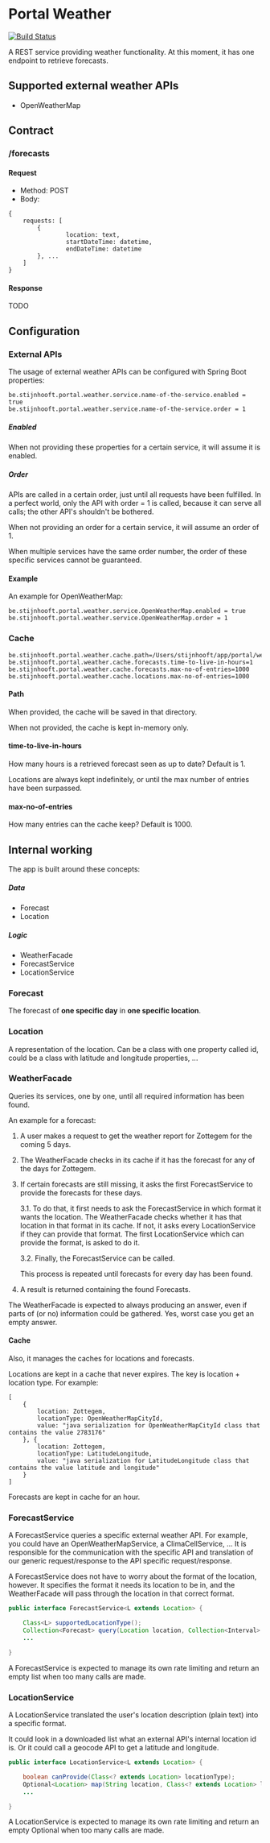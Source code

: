 # Portal Weather
[![Build Status](https://server.stijnhooft.be/jenkins/buildStatus/icon?job=portal-weather/master)](https://server.stijnhooft.be/jenkins/job/portal-weather/job/master/)

A REST service providing weather functionality. At this moment, it has one endpoint to retrieve forecasts.

## Supported external weather APIs
* OpenWeatherMap

## Contract
### /forecasts

#### Request
* Method: POST 
* Body: 
```
{
    requests: [
        {
                location: text,
                startDateTime: datetime,
                endDateTime: datetime
        }, ...
    ]
}
```


#### Response
TODO

## Configuration
### External APIs
The usage of external weather APIs can be configured with Spring Boot properties:

```
be.stijnhooft.portal.weather.service.name-of-the-service.enabled = true
be.stijnhooft.portal.weather.service.name-of-the-service.order = 1
```

##### Enabled
When not providing these properties for a certain service, it will assume it is enabled.
 
##### Order
APIs are called in a certain order, just until all requests have been fulfilled. In a perfect world, only the API with order = 1 is called, because it can serve all calls; the other API's shouldn't be bothered.

When not providing an order for a certain service, it will assume an order of 1.

When multiple services have the same order number, the order of these specific services cannot be guaranteed.

#### Example
An example for OpenWeatherMap:
```
be.stijnhooft.portal.weather.service.OpenWeatherMap.enabled = true
be.stijnhooft.portal.weather.service.OpenWeatherMap.order = 1
```

### Cache
```
be.stijnhooft.portal.weather.cache.path=/Users/stijnhooft/app/portal/weather/
be.stijnhooft.portal.weather.cache.forecasts.time-to-live-in-hours=1
be.stijnhooft.portal.weather.cache.forecasts.max-no-of-entries=1000
be.stijnhooft.portal.weather.cache.locations.max-no-of-entries=1000
```

#### Path
When provided, the cache will be saved in that directory. 

When not provided, the cache is kept in-memory only.

#### time-to-live-in-hours
How many hours is a retrieved forecast seen as up to date? Default is 1.

Locations are always kept indefinitely, or until the max number of entries have been surpassed.

#### max-no-of-entries
How many entries can the cache keep? Default is 1000.

## Internal working
The app is built around these concepts:
##### Data
* Forecast
* Location
##### Logic
* WeatherFacade
* ForecastService
* LocationService

### Forecast
The forecast of **one specific day** in **one specific location**.

### Location
A representation of the location. Can be a class with one property called id, could be a class with latitude and longitude properties, ...

### WeatherFacade
Queries its services, one by one, until all required information has been found.

An example for a forecast:

1. A user makes a request to get the weather report for Zottegem for the coming 5 days.
2. The WeatherFacade checks in its cache if it has the forecast for any of the days for Zottegem.

3. If certain forecasts are still missing, it asks the first ForecastService to provide the forecasts for these days.

    3.1. To do that, it first needs to ask the ForecastService in which format it wants the location. The WeatherFacade checks whether it has that location in that format in its cache.
         If not, it asks every LocationService if they can provide that format. The first LocationService which can provide the format, is asked to do it.
         
    3.2. Finally, the ForecastService can be called.
    
   This process is repeated until forecasts for every day has been found.
4. A result is returned containing the found Forecasts.

The WeatherFacade is expected to always producing an answer, even if parts of (or no) information could be gathered. Yes, worst case you get an empty answer.

#### Cache
Also, it manages the caches for locations and forecasts.

Locations are kept in a cache that never expires. The key is location + location type. For example:
```
[
    {
        location: Zottegem,
        locationType: OpenWeatherMapCityId,
        value: "java serialization for OpenWeatherMapCityId class that contains the value 2783176"
    }, {
        location: Zottegem,
        locationType: LatitudeLongitude,
        value: "java serialization for LatitudeLongitude class that contains the value latitude and longitude"
    }
]
```

Forecasts are kept in cache for an hour.


### ForecastService
A ForecastService queries a specific external weather API. For example, you could have an OpenWeatherMapService, a ClimaCellService, ...
It is responsible for the communication with the specific API and translation of our generic request/response to the API specific request/response.

A ForecastService does not have to worry about the format of the location, however. It specifies the format it needs its location to be in, and the WeatherFacade will pass through the location in that correct format.

```java
public interface ForecastService<L extends Location> {

    Class<L> supportedLocationType();
    Collection<Forecast> query(Location location, Collection<Interval> intervals);
    ...

}
``` 


A ForecastService is expected to manage its own rate limiting and return an empty list when too many calls are made.


### LocationService
A LocationService translated the user's location description (plain text) into a specific format.

It could look in a downloaded list what an external API's internal location id is.
Or it could call a geocode API to get a latitude and longitude.

```java
public interface LocationService<L extends Location> {

    boolean canProvide(Class<? extends Location> locationType);
    Optional<Location> map(String location, Class<? extends Location> locationType);
    ...

}
```


A LocationService is expected to manage its own rate limiting and return an empty Optional when too many calls are made.
